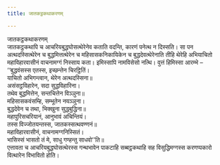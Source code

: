 ```yaml
---
title: जातकट्ठकथाकरणम्

---
```

जातकट्ठकथाकरणम्  
जातकट्ठकथापि च आचरियबुद्धघोसत्थेरेनेव कताति वदन्ति, कारणं पनेत्थ न दिस्सति। सा पन अत्थदस्सित्थेरेन च बुद्धमित्तत्थेरेन च महिसासकनिकायिकेन च बुद्धदेवत्थेरेनाति तीहि थेरेहि अभियाचितो महाविहारवासीनं वाचनामग्गं निस्साय कता। इमिस्सापि नामविसेसो नत्थि। वुत्तं हिमिस्सा आरम्भे –  
‘‘बुद्धवंसस्स एतस्स, इच्छन्तेन चिरट्ठितिं।  
याचितो अभिगन्त्वान, थेरेन अत्थदस्सिना॥  
असंसट्ठविहारेन, सदा सुद्धविहारिना।  
तथेव बुद्धमित्तेन, सन्तचित्तेन विञ्‍ञुना॥  
महिसासकवंसम्हि, सम्भूतेन नयञ्‍ञुना।  
बुद्धदेवेन च तथा, भिक्खुना सुद्धबुद्धिना॥  
महापुरिसचरियानं, आनुभावं अचिन्तियं।  
तस्स विज्‍जोतयन्तस्स, जातकस्सत्थवण्णनं॥  
महाविहारवासीनं, वाचनामग्गनिस्सितं।  
भासिस्सं भासतो तं मे, साधु गण्हन्तु साधवो’’ति॥  
एत्तावता च आचरियबुद्धघोसत्थेरस्स गन्थभावेन पाकटाहि सब्बट्ठकथाहि सह विसुद्धिमग्गस्स करणप्पकारो वित्थारेन विभावितो होति।  